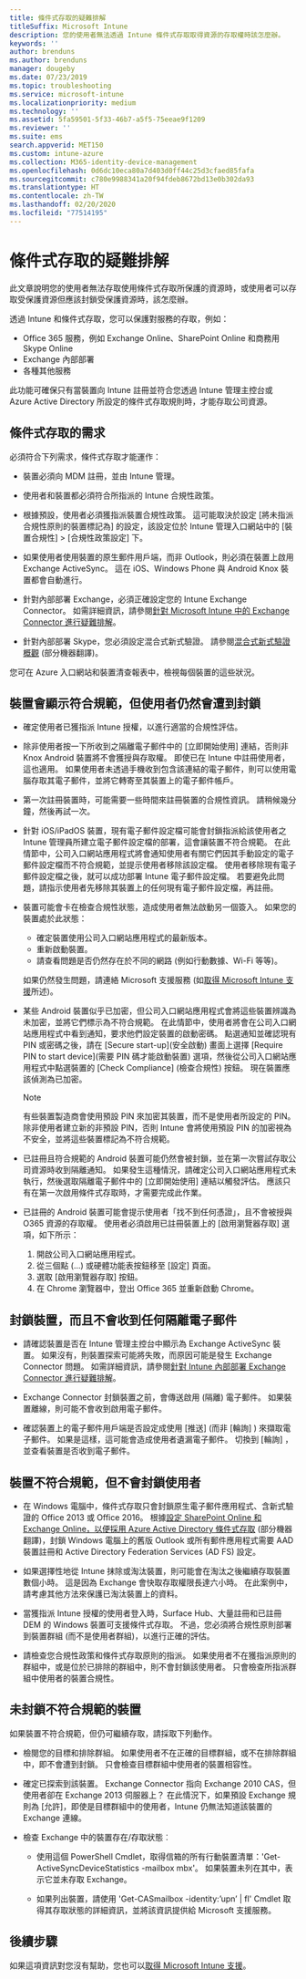 ```yaml
---
title: 條件式存取的疑難排解
titleSuffix: Microsoft Intune
description: 您的使用者無法透過 Intune 條件式存取取得資源的存取權時該怎麼辦。
keywords: ''
author: brenduns
ms.author: brenduns
manager: dougeby
ms.date: 07/23/2019
ms.topic: troubleshooting
ms.service: microsoft-intune
ms.localizationpriority: medium
ms.technology: ''
ms.assetid: 5fa59501-5f33-46b7-a5f5-75eeae9f1209
ms.reviewer: ''
ms.suite: ems
search.appverid: MET150
ms.custom: intune-azure
ms.collection: M365-identity-device-management
ms.openlocfilehash: 0d6dc10eca80a7d403d0ff44c25d3cfaed85fafa
ms.sourcegitcommit: c780e9988341a20f94fdeb8672bd13e0b302da93
ms.translationtype: HT
ms.contentlocale: zh-TW
ms.lasthandoff: 02/20/2020
ms.locfileid: "77514195"
---
```

# <a name="troubleshoot-conditional-access"></a>條件式存取的疑難排解
此文章說明您的使用者無法存取使用條件式存取所保護的資源時，或使用者可以存取受保護資源但應該封鎖受保護資源時，該怎麼辦。

透過 Intune 和條件式存取，您可以保護對服務的存取，例如：
- Office 365 服務，例如 Exchange Online、SharePoint Online 和商務用 Skype Online
- Exchange 內部部署
- 各種其他服務

此功能可確保只有當裝置向 Intune 註冊並符合您透過 Intune 管理主控台或 Azure Active Directory 所設定的條件式存取規則時，才能存取公司資源。 

## <a name="requirements-for-conditional-access"></a>條件式存取的需求

必須符合下列需求，條件式存取才能運作：

- 裝置必須向 MDM 註冊，並由 Intune 管理。

- 使用者和裝置都必須符合所指派的 Intune 合規性政策。

- 根據預設，使用者必須獲指派裝置合規性政策。 這可能取決於設定 [將未指派合規性原則的裝置標記為]  的設定，該設定位於 Intune 管理入口網站中的 [裝置合規性]   > [合規性政策設定]  下。

- 如果使用者使用裝置的原生郵件用戶端，而非 Outlook，則必須在裝置上啟用 Exchange ActiveSync。 這在 iOS、Windows Phone 與 Android Knox 裝置都會自動進行。

- 針對內部部署 Exchange，必須正確設定您的 Intune Exchange Connector。 如需詳細資訊，請參閱[針對 Microsoft Intune 中的 Exchange Connector 進行疑難排解](troubleshoot-exchange-connector.md)。

- 針對內部部署 Skype，您必須設定混合式新式驗證。 請參閱[混合式新式驗證概觀](https://docs.microsoft.com/office365/enterprise/hybrid-modern-auth-overview) \(部分機器翻譯\)。

您可在 Azure 入口網站和裝置清查報表中，檢視每個裝置的這些狀況。

## <a name="devices-appear-compliant-but-users-are-still-blocked"></a>裝置會顯示符合規範，但使用者仍然會遭到封鎖

- 確定使用者已獲指派 Intune 授權，以進行適當的合規性評估。

- 除非使用者按一下所收到之隔離電子郵件中的 [立即開始使用]  連結，否則非 Knox Android 裝置將不會獲授與存取權。 即使已在 Intune 中註冊使用者，這也適用。 如果使用者未透過手機收到包含該連結的電子郵件，則可以使用電腦存取其電子郵件，並將它轉寄至其裝置上的電子郵件帳戶。

- 第一次註冊裝置時，可能需要一些時間來註冊裝置的合規性資訊。 請稍候幾分鐘，然後再試一次。

- 針對 iOS/iPadOS 裝置，現有電子郵件設定檔可能會封鎖指派給該使用者之 Intune 管理員所建立電子郵件設定檔的部署，這會讓裝置不符合規範。 在此情節中，公司入口網站應用程式將會通知使用者有關它們因其手動設定的電子郵件設定檔而不符合規範，並提示使用者移除該設定檔。 使用者移除現有電子郵件設定檔之後，就可以成功部署 Intune 電子郵件設定檔。 若要避免此問題，請指示使用者先移除其裝置上的任何現有電子郵件設定檔，再註冊。

- 裝置可能會卡在檢查合規性狀態，造成使用者無法啟動另一個簽入。 如果您的裝置處於此狀態：
  - 確定裝置使用公司入口網站應用程式的最新版本。
  - 重新啟動裝置。
  - 請查看問題是否仍然存在於不同的網路 (例如行動數據、Wi-Fi 等等)。

  如果仍然發生問題，請連絡 Microsoft 支援服務 (如[取得 Microsoft Intune 支援](../fundamentals/get-support.md)所述)。

- 某些 Android 裝置似乎已加密，但公司入口網站應用程式會將這些裝置辨識為未加密，並將它們標示為不符合規範。 在此情節中，使用者將會在公司入口網站應用程式中看到通知，要求他們設定裝置的啟動密碼。 點選通知並確認現有 PIN 或密碼之後，請在 [Secure start-up]\(安全啟動\)  畫面上選擇 [Require PIN to start device]\(需要 PIN 碼才能啟動裝置\)  選項，然後從公司入口網站應用程式中點選裝置的 [Check Compliance] \(檢查合規性\)  按鈕。 現在裝置應該偵測為已加密。 

  > [!NOTE]
  > 有些裝置製造商會使用預設 PIN 來加密其裝置，而不是使用者所設定的 PIN。 除非使用者建立新的非預設 PIN，否則 Intune 會將使用預設 PIN 的加密視為不安全，並將這些裝置標記為不符合規範。

- 已註冊且符合規範的 Android 裝置可能仍然會被封鎖，並在第一次嘗試存取公司資源時收到隔離通知。 如果發生這種情況，請確定公司入口網站應用程式未執行，然後選取隔離電子郵件中的 [立即開始使用]  連結以觸發評估。 應該只有在第一次啟用條件式存取時，才需要完成此作業。

- 已註冊的 Android 裝置可能會提示使用者「找不到任何憑證」，且不會被授與 O365 資源的存取權。 使用者必須啟用已註冊裝置上的 [啟用瀏覽器存取]  選項，如下所示：
  1. 開啟公司入口網站應用程式。
  2. 從三個點 (...) 或硬體功能表按鈕移至 [設定] 頁面。
  3. 選取 [啟用瀏覽器存取]  按鈕。
  4. 在 Chrome 瀏覽器中，登出 Office 365 並重新啟動 Chrome。  


## <a name="devices-are-blocked-and-no-quarantine-email-is-received"></a>封鎖裝置，而且不會收到任何隔離電子郵件

- 請確認裝置是否在 Intune 管理主控台中顯示為 Exchange ActiveSync 裝置。 如果沒有，則裝置探索可能將失敗，而原因可能是發生 Exchange Connector 問題。 如需詳細資訊，請參閱[針對 Intune 內部部署 Exchange Connector 進行疑難排解](troubleshoot-exchange-connector.md)。

- Exchange Connector 封鎖裝置之前，會傳送啟用 (隔離) 電子郵件。 如果裝置離線，則可能不會收到啟用電子郵件。 

- 確認裝置上的電子郵件用戶端是否設定成使用 [推送]  (而非 [輪詢]  ) 來擷取電子郵件。 如果是這樣，這可能會造成使用者遺漏電子郵件。 切換到 [輪詢]  ，並查看裝置是否收到電子郵件。

## <a name="devices-are-noncompliant-but-users-are-not-blocked"></a>裝置不符合規範，但不會封鎖使用者

- 在 Windows 電腦中，條件式存取只會封鎖原生電子郵件應用程式、含新式驗證的 Office 2013 或 Office 2016。 根據[設定 SharePoint Online 和 Exchange Online，以便採用 Azure Active Directory 條件式存取](https://docs.microsoft.com/azure/active-directory/active-directory-conditional-access-no-modern-authentication) \(部分機器翻譯\)，封鎖 Windows 電腦上的舊版 Outlook 或所有郵件應用程式需要 AAD 裝置註冊和 Active Directory Federation Services (AD FS) 設定。

- 如果選擇性地從 Intune 抹除或淘汰裝置，則可能會在淘汰之後繼續存取裝置數個小時。 這是因為 Exchange 會快取存取權限長達六小時。 在此案例中，請考慮其他方法來保護已淘汰裝置上的資料。

- 當獲指派 Intune 授權的使用者登入時，Surface Hub、大量註冊和已註冊 DEM 的 Windows 裝置可支援條件式存取。 不過，您必須將合規性原則部署到裝置群組 (而不是使用者群組)，以進行正確的評估。

- 請檢查您合規性政策和條件式存取原則的指派。 如果使用者不在獲指派原則的群組中，或是位於已排除的群組中，則不會封鎖該使用者。 只會檢查所指派群組中使用者的裝置合規性。

## <a name="noncompliant-device-is-not-blocked"></a>未封鎖不符合規範的裝置

如果裝置不符合規範，但仍可繼續存取，請採取下列動作。

- 檢閱您的目標和排除群組。 如果使用者不在正確的目標群組，或不在排除群組中，即不會遭到封鎖。 只會檢查目標群組中使用者的裝置相容性。

- 確定已探索到該裝置。 Exchange Connector 指向 Exchange 2010 CAS，但使用者卻在 Exchange 2013 伺服器上？ 在此情況下，如果預設 Exchange 規則為 [允許]，即使是目標群組中的使用者，Intune 仍無法知道該裝置的 Exchange 連線。

- 檢查 Exchange 中的裝置存在/存取狀態︰
  - 使用這個 PowerShell Cmdlet，取得信箱的所有行動裝置清單：'Get-ActiveSyncDeviceStatistics -mailbox mbx'。 如果裝置未列在其中，表示它並未存取 Exchange。
  
  - 如果列出裝置，請使用 'Get-CASmailbox -identity:’upn’ | fl' Cmdlet 取得其存取狀態的詳細資訊，並將該資訊提供給 Microsoft 支援服務。

## <a name="next-steps"></a>後續步驟
如果這項資訊對您沒有幫助，您也可以[取得 Microsoft Intune 支援](../fundamentals/get-support.md)。
